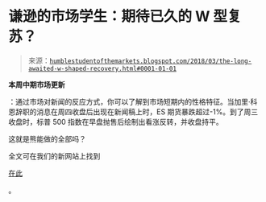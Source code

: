<!--yml

分类：未分类

日期：2024-05-18 02:43:52

-->

# 谦逊的市场学生：期待已久的 W 型复苏？

> 来源：[`humblestudentofthemarkets.blogspot.com/2018/03/the-long-awaited-w-shaped-recovery.html#0001-01-01`](https://humblestudentofthemarkets.blogspot.com/2018/03/the-long-awaited-w-shaped-recovery.html#0001-01-01)

**本周中期市场更新**

：通过市场对新闻的反应方式，你可以了解到市场短期内的性格特征。当加里·科恩辞职的消息在周四收盘后出现在新闻稿上时，ES 期货暴跌超过-1%。到了周三收盘时，标普 500 指数在早盘抛售后绘制出看涨反转，并收盘持平。

这就是熊能做的全部吗？

全文可在我们的新网站上找到

[在此](https://humblestudentofthemarkets.com/2018/03/07/the-long-awaited-w-shaped-recovery/)

。
